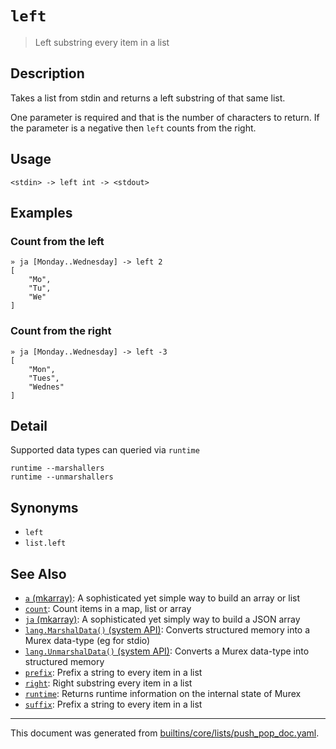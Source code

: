 # `left`

> Left substring every item in a list

## Description

Takes a list from stdin and returns a left substring of that same list.

One parameter is required and that is the number of characters to return. If
the parameter is a negative then `left` counts from the right.

## Usage

```
<stdin> -> left int -> <stdout>
```

## Examples

### Count from the left

```
» ja [Monday..Wednesday] -> left 2
[
    "Mo",
    "Tu",
    "We"
]
```

### Count from the right

```
» ja [Monday..Wednesday] -> left -3
[
    "Mon",
    "Tues",
    "Wednes"
]
```

## Detail

Supported data types can queried via `runtime`

```
runtime --marshallers
runtime --unmarshallers
```

## Synonyms

* `left`
* `list.left`


## See Also

* [`a` (mkarray)](../commands/a.md):
  A sophisticated yet simple way to build an array or list
* [`count`](../commands/count.md):
  Count items in a map, list or array
* [`ja` (mkarray)](../commands/ja.md):
  A sophisticated yet simply way to build a JSON array
* [`lang.MarshalData()` (system API)](../apis/lang.MarshalData.md):
  Converts structured memory into a Murex data-type (eg for stdio)
* [`lang.UnmarshalData()` (system API)](../apis/lang.UnmarshalData.md):
  Converts a Murex data-type into structured memory
* [`prefix`](../commands/prefix.md):
  Prefix a string to every item in a list
* [`right`](../commands/right.md):
  Right substring every item in a list
* [`runtime`](../commands/runtime.md):
  Returns runtime information on the internal state of Murex
* [`suffix`](../commands/suffix.md):
  Prefix a string to every item in a list

<hr/>

This document was generated from [builtins/core/lists/push_pop_doc.yaml](https://github.com/lmorg/murex/blob/master/builtins/core/lists/push_pop_doc.yaml).